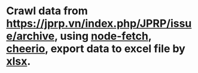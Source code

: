 # Crawl data from https://jprp.vn/index.php/JPRP/issue/archive, using [node-fetch](https://www.npmjs.com/package/node-fetch), [cheerio](https://www.npmjs.com/package/cheerio), export data to excel file by [xlsx](https://www.npmjs.com/package/xlsx).
